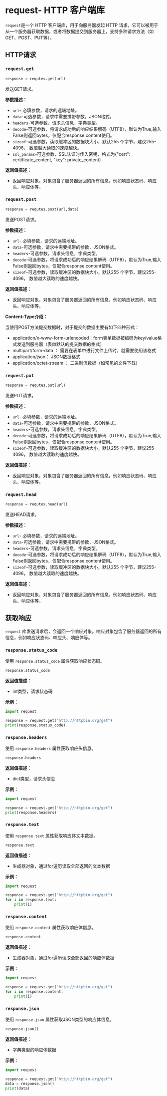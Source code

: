 # request- HTTP 客户端库

`request`是一个 HTTP 客户端库，用于向服务器发起 HTTP 请求，它可以被用于从一个服务器获取数据，或者将数据提交到服务器上，支持多种请求方法（如 GET、POST、PUT等）。

## HTTP请求

### `request.get`

```python
response = requtes.get(url)
```

发送GET请求。

**参数描述：**

- `url`- 必填参数，请求的远端地址。
- `data`-可选参数，请求中需要携带参数，JSON格式。
- `headers`-可选参数，请求头信息，字典类型。
- `decode`-可选参数，将请求成功后的响应结果解码（UTF8），默认为True,输入False则返回bytes，仅配合response.content使用。
- `sizeof`-可选参数，读取缓冲区的数据块大小，默认255 个字节，建议255-4096， 数值越大读取的速度越快。
- `ssl_params`-可选参数，SSL认证时传入密钥，格式为{"cert": certificate_content, "key": private_content} 

**返回值描述：**

- 返回响应对象，对象包含了服务器返回的所有信息，例如响应状态码、响应头、响应体等。

### `request.post`

```python
response = requtes.post(url,data)
```

发送POST请求。

**参数描述：**

- `url`- 必填参数，请求的远端地址。
- `data`-可选参数，请求中需要携带的参数，JSON格式。
- `headers`-可选参数，请求头信息，字典类型。
- `decode`-可选参数，将请求成功后的响应结果解码（UTF8），默认为True,输入False则返回bytes，仅配合response.content使用。
- `sizeof`-可选参数，读取缓冲区的数据块大小，默认255 个字节，建议255-4096， 数值越大读取的速度越快。

**返回值描述：**

- 返回响应对象，对象包含了服务器返回的所有信息，例如响应状态码、响应头、响应体等。

**Content-Type介绍：**

当使用POST方法提交数据时，对于提交的数据主要有如下四种形式：

- application/x-www-form-urlencoded：form表单数据被编码为key/value格式发送到服务器（表单默认的提交数据的格式）
- multipart/form-data ： 需要在表单中进行文件上传时，就需要使用该格式
- application/json： JSON数据格式
- application/octet-stream ： 二进制流数据（如常见的文件下载）

### `request.put`

```python
response = requtes.put(url)
```

发送PUT请求。

**参数描述：**

- `url`- 必填参数，请求的远端地址。
- `data`-可选参数，请求中需要携带的参数，JSON格式。
- `headers`-可选参数，请求头信息，字典类型。
- `decode`-可选参数，将请求成功后的响应结果解码（UTF8），默认为True,输入False则返回bytes，仅配合response.content使用。
- `sizeof`-可选参数，读取缓冲区的数据块大小，默认255 个字节，建议255-4096， 数值越大读取的速度越快。

**返回值描述：**

- 返回响应对象，对象包含了服务器返回的所有信息，例如响应状态码、响应头、响应体等。

### `request.head`

```python
response = requtes.head(url)
```

发送HEAD请求。

**参数描述：**

- `url`- 必填参数，请求的远端地址。
- `data`-可选参数，请求中需要携带的参数，JSON格式。
- `headers`-可选参数，请求头信息，字典类型。
- `decode`-可选参数，将请求成功后的响应结果解码（UTF8），默认为True,输入False则返回bytes，仅配合response.content使用。
- `sizeof`-可选参数，读取缓冲区的数据块大小，默认255 个字节，建议255-4096， 数值越大读取的速度越快。

**返回值描述：**

- 返回响应对象，对象包含了服务器返回的所有信息，例如响应状态码、响应头、响应体等。

## 获取响应

`request` 库发送请求后，会返回一个响应对象。响应对象包含了服务器返回的所有信息，例如响应状态码、响应头、响应体等。

### `response.status_code`

使用 `response.status_code` 属性获取响应状态码。

```python
response.status_code
```

**返回值描述：**

- int类型，请求状态码

**示例：**

```python
import request

response = request.get("http://httpbin.org/get")
print(response.status_code)
```

### `response.headers`

使用 `response.headers` 属性获取响应头信息。

```python
response.headers
```

**返回值描述：**

- dict类型，请求头信息

**示例：**

```python
import request

response = request.get("http://httpbin.org/get")
print(response.headers)
```

### `response.text`

使用 `response.text` 属性获取响应体文本数据。

```python
response.text
```

**返回值描述：**

- 生成器对象，通过for遍历读取全部返回的文本数据

**示例：**

```python
import request

response = request.get("http://httpbin.org/get")
for i in response.text:
    print(i)
```

### `response.content`

使用 `response.content` 属性获取响应体信息。

```python
response.content
```

**返回值描述：**

- 生成器对象，通过for遍历读取全部返回的响应体数据

**示例：**

```python
import request

response = request.get("http://httpbin.org/get")
for i in response.content:
    print(i)
```

### `response.json`

使用 `response.json` 属性获取JSON类型的响应体信息。

```python
response.json()
```

**返回值描述：**

- 字典类型的响应体数据

**示例：**

```python
import request

response = request.get("http://httpbin.org/get")
data = response.json()
print(data)
```

